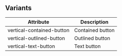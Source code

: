 ## Variants

| Attribute                 | Description      |
|---------------------------|------------------|
| vertical-contained-button | Contained button |
| vertical-outlined-button  | Outlined button  |
| vertical-text-button      | Text button      |